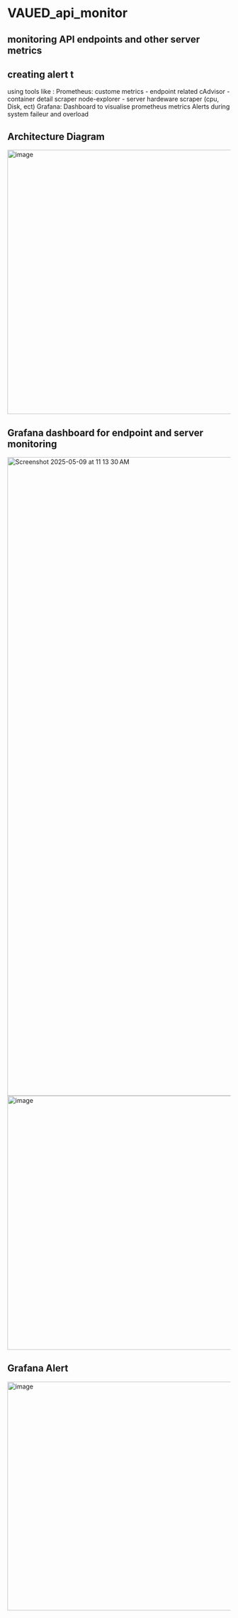 # VAUED_api_monitor
## monitoring API endpoints and other server metrics
## creating alert t
using tools like :
  Prometheus:
    custome metrics - endpoint related
    cAdvisor - container detail scraper
    node-explorer - server hardeware scraper (cpu, Disk, ect)
  Grafana:
    Dashboard to visualise prometheus metrics
    Alerts during system faileur and overload
  
## Architecture Diagram
<img width="595" alt="image" src="https://github.com/user-attachments/assets/d2427b6d-d699-484a-9973-28df698c9d7f" />

## Grafana dashboard for endpoint and server monitoring
<img width="1438" alt="Screenshot 2025-05-09 at 11 13 30 AM" src="https://github.com/user-attachments/assets/434535c7-4833-4711-92e5-0d7b49b92dfc" />
<img width="572" alt="image" src="https://github.com/user-attachments/assets/5c9b021d-4da9-46c5-9b97-de9c89351b1b" />

## Grafana Alert
<img width="515" alt="image" src="https://github.com/user-attachments/assets/248f7acb-39a3-4ead-ac15-62e34f89fe23" />
